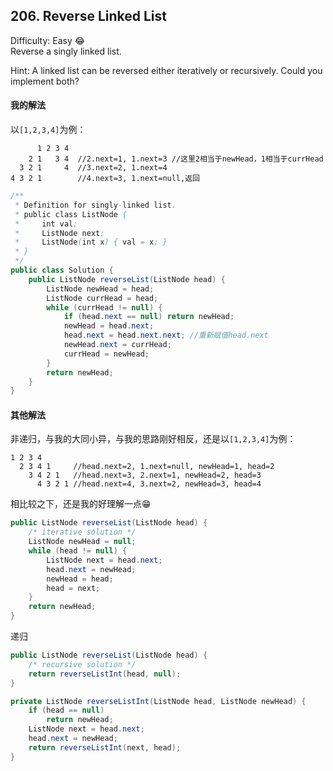 ## 206. Reverse Linked List
Difficulty: Easy 😂  
Reverse a singly linked list.

Hint:
A linked list can be reversed either iteratively or recursively. Could you implement both?

#### 我的解法
以`[1,2,3,4]`为例：  
```
      1 2 3 4
    2 1   3 4  //2.next=1, 1.next=3 //这里2相当于newHead，1相当于currHead
  3 2 1     4  //3.next=2, 1.next=4
4 3 2 1        //4.next=3, 1.next=null,返回
```

```java
/**
 * Definition for singly-linked list.
 * public class ListNode {
 *     int val;
 *     ListNode next;
 *     ListNode(int x) { val = x; }
 * }
 */
public class Solution {
    public ListNode reverseList(ListNode head) {
        ListNode newHead = head;
        ListNode currHead = head;
        while (currHead != null) {
            if (head.next == null) return newHead;
            newHead = head.next;
            head.next = head.next.next; //重新赋值head.next
            newHead.next = currHead;
            currHead = newHead;
        }
        return newHead;
    }
}
```

#### 其他解法  
非递归，与我的大同小异，与我的思路刚好相反，还是以`[1,2,3,4]`为例：  
```
1 2 3 4
  2 3 4 1     //head.next=2, 1.next=null, newHead=1, head=2
    3 4 2 1   //head.next=3, 2.next=1, newHead=2, head=3
      4 3 2 1 //head.next=4, 3.next=2, newHead=3, head=4
```
相比较之下，还是我的好理解一点😁
```java
public ListNode reverseList(ListNode head) {
    /* iterative solution */
    ListNode newHead = null;
    while (head != null) {
        ListNode next = head.next;
        head.next = newHead;
        newHead = head;
        head = next;
    }
    return newHead;
}
```
递归  
```java
public ListNode reverseList(ListNode head) {
    /* recursive solution */
    return reverseListInt(head, null);
}

private ListNode reverseListInt(ListNode head, ListNode newHead) {
    if (head == null)
        return newHead;
    ListNode next = head.next;
    head.next = newHead;
    return reverseListInt(next, head);
}
```